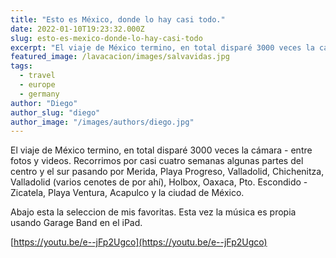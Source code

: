 ```yaml
---
title: "Esto es México, donde lo hay casi todo."
date: 2022-01-10T19:23:32.000Z
slug: esto-es-mexico-donde-lo-hay-casi-todo
excerpt: "El viaje de México termino, en total disparé 3000 veces la cámara - entre fotos y videos. Recorrimos por casi cuatro semanas algunas partes del centro y el sur..."
featured_image: /lavacacion/images/salvavidas.jpg
tags:
  - travel
  - europe
  - germany
author: "Diego"
author_slug: "diego"
author_image: "/images/authors/diego.jpg"
---
```


El viaje de México termino, en total disparé 3000 veces la cámara - entre fotos y videos. Recorrimos por casi cuatro semanas algunas partes del centro y el sur pasando por Merida, Playa Progreso, Valladolid, Chichenitza, Valladolid (varios cenotes de por ahí), Holbox, Oaxaca, Pto. Escondido - Zicatela, Playa Ventura, Acapulco y la ciudad de México.

Abajo esta la seleccion de mis favoritas. Esta vez la música es propia usando Garage Band en el iPad.  
  
[https://youtu.be/e--jFp2Ugco](https://youtu.be/e--jFp2Ugco)